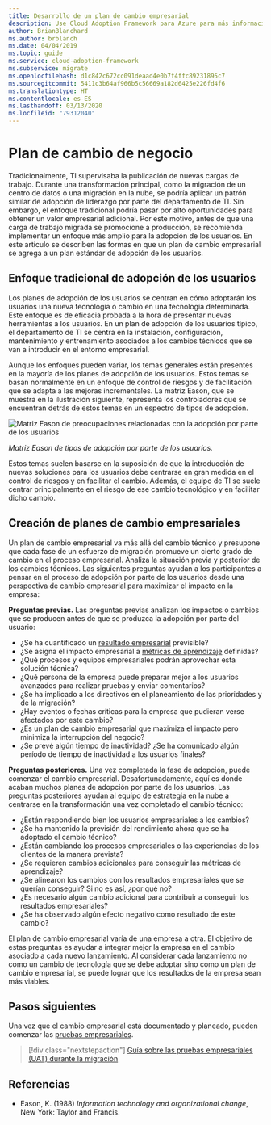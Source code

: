 ```yaml
---
title: Desarrollo de un plan de cambio empresarial
description: Use Cloud Adoption Framework para Azure para más información sobre cómo un plan de cambio empresarial puede ayudarle a implementar un plan de adopción de los usuarios más amplio.
author: BrianBlanchard
ms.author: brblanch
ms.date: 04/04/2019
ms.topic: guide
ms.service: cloud-adoption-framework
ms.subservice: migrate
ms.openlocfilehash: d1c842c672cc091deaad4e0b7f4ffc89231895c7
ms.sourcegitcommit: 5411c3b64af966b5c56669a182d6425e226fd4f6
ms.translationtype: HT
ms.contentlocale: es-ES
ms.lasthandoff: 03/13/2020
ms.locfileid: "79312040"
---
```

# <a name="business-change-plan"></a>Plan de cambio de negocio

Tradicionalmente, TI supervisaba la publicación de nuevas cargas de trabajo. Durante una transformación principal, como la migración de un centro de datos o una migración en la nube, se podría aplicar un patrón similar de adopción de liderazgo por parte del departamento de TI. Sin embargo, el enfoque tradicional podría pasar por alto oportunidades para obtener un valor empresarial adicional. Por este motivo, antes de que una carga de trabajo migrada se promocione a producción, se recomienda implementar un enfoque más amplio para la adopción de los usuarios. En este artículo se describen las formas en que un plan de cambio empresarial se agrega a un plan estándar de adopción de los usuarios.

## <a name="traditional-user-adoption-approach"></a>Enfoque tradicional de adopción de los usuarios

Los planes de adopción de los usuarios se centran en cómo adoptarán los usuarios una nueva tecnología o cambio en una tecnología determinada. Este enfoque es de eficacia probada a la hora de presentar nuevas herramientas a los usuarios. En un plan de adopción de los usuarios típico, el departamento de TI se centra en la instalación, configuración, mantenimiento y entrenamiento asociados a los cambios técnicos que se van a introducir en el entorno empresarial.

Aunque los enfoques pueden variar, los temas generales están presentes en la mayoría de los planes de adopción de los usuarios. Estos temas se basan normalmente en un enfoque de control de riesgos y de facilitación que se adapta a las mejoras incrementales. La matriz Eason, que se muestra en la ilustración siguiente, representa los controladores que se encuentran detrás de estos temas en un espectro de tipos de adopción.

![Matriz Eason de preocupaciones relacionadas con la adopción por parte de los usuarios](../../../_images/migrate/eason-matrix.jpg)

*Matriz Eason de tipos de adopción por parte de los usuarios.*

Estos temas suelen basarse en la suposición de que la introducción de nuevas soluciones para los usuarios debe centrarse en gran medida en el control de riesgos y en facilitar el cambio. Además, el equipo de TI se suele centrar principalmente en el riesgo de ese cambio tecnológico y en facilitar dicho cambio.

## <a name="create-business-change-plans"></a>Creación de planes de cambio empresariales

Un plan de cambio empresarial va más allá del cambio técnico y presupone que cada fase de un esfuerzo de migración promueve un cierto grado de cambio en el proceso empresarial. Analiza la situación previa y posterior de los cambios técnicos. Las siguientes preguntas ayudan a los participantes a pensar en el proceso de adopción por parte de los usuarios desde una perspectiva de cambio empresarial para maximizar el impacto en la empresa:

**Preguntas previas.** Las preguntas previas analizan los impactos o cambios que se producen antes de que se produzca la adopción por parte del usuario:

- ¿Se ha cuantificado un [resultado empresarial](../../../strategy/business-outcomes/index.md) previsible?
- ¿Se asigna el impacto empresarial a [métricas de aprendizaje](../../../strategy/learning-metrics.md) definidas?
- ¿Qué procesos y equipos empresariales podrán aprovechar esta solución técnica?
- ¿Qué persona de la empresa puede preparar mejor a los usuarios avanzados para realizar pruebas y enviar comentarios?
- ¿Se ha implicado a los directivos en el planeamiento de las prioridades y de la migración?
- ¿Hay eventos o fechas críticas para la empresa que pudieran verse afectados por este cambio?
- ¿Es un plan de cambio empresarial que maximiza el impacto pero minimiza la interrupción del negocio?
- ¿Se prevé algún tiempo de inactividad? ¿Se ha comunicado algún período de tiempo de inactividad a los usuarios finales?

**Preguntas posteriores.** Una vez completada la fase de adopción, puede comenzar el cambio empresarial. Desafortunadamente, aquí es donde acaban muchos planes de adopción por parte de los usuarios. Las preguntas posteriores ayudan al equipo de estrategia en la nube a centrarse en la transformación una vez completado el cambio técnico:

- ¿Están respondiendo bien los usuarios empresariales a los cambios?
- ¿Se ha mantenido la previsión del rendimiento ahora que se ha adoptado el cambio técnico?
- ¿Están cambiando los procesos empresariales o las experiencias de los clientes de la manera prevista?
- ¿Se requieren cambios adicionales para conseguir las métricas de aprendizaje?
- ¿Se alinearon los cambios con los resultados empresariales que se querían conseguir? Si no es así, ¿por qué no?
- ¿Es necesario algún cambio adicional para contribuir a conseguir los resultados empresariales?
- ¿Se ha observado algún efecto negativo como resultado de este cambio?

El plan de cambio empresarial varía de una empresa a otra. El objetivo de estas preguntas es ayudar a integrar mejor la empresa en el cambio asociado a cada nuevo lanzamiento. Al considerar cada lanzamiento no como un cambio de tecnología que se debe adoptar sino como un plan de cambio empresarial, se puede lograr que los resultados de la empresa sean más viables.

## <a name="next-steps"></a>Pasos siguientes

Una vez que el cambio empresarial está documentado y planeado, pueden comenzar las [pruebas empresariales](./business-test.md).

> [!div class="nextstepaction"]
> [Guía sobre las pruebas empresariales (UAT) durante la migración](./business-test.md)

## <a name="references"></a>Referencias

- Eason, K. (1988) _Information technology and organizational change_, New York: Taylor and Francis.
